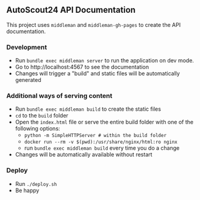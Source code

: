 ## AutoScout24 API Documentation

This project uses `middleman` and `middleman-gh-pages` to create the API documentation.

### Development

- Run `bundle exec middleman server` to run the application on dev mode.
- Go to http://localhost:4567 to see the documentation
- Changes will trigger a "build" and static files will be automatically generated

### Additional ways of serving content

- Run `bundle exec middleman build` to create the static files
- `cd` to the `build` folder
- Open the `index.html` file or serve the entire build folder with one of the following options:
    - `python -m SimpleHTTPServer # within the build folder`
    - `docker run --rm -v $(pwd):/usr/share/nginx/html:ro nginx`
    - run `bundle exec middleman build` every time you do a change
- Changes will be automatically available without restart

### Deploy

- Run `./deploy.sh`
- Be happy
